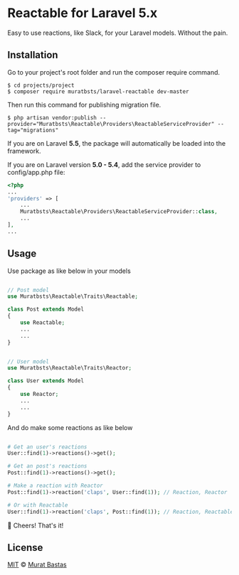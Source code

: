 # Reactable for Laravel 5.x

Easy to use reactions, like Slack, for your Laravel models. Without the pain.

## Installation

Go to your project's root folder and run the composer require command.

    $ cd projects/project
    $ composer require muratbsts/laravel-reactable dev-master

Then run this command for publishing migration file.

    $ php artisan vendor:publish --provider="Muratbsts\Reactable\Providers\ReactableServiceProvider" --tag="migrations"

If you are on Laravel **5.5**, the package will automatically be loaded into the framework.

If you are on Laravel version **5.0 - 5.4**, add the service provider to config/app.php file:

```php
<?php
...
'providers' => [
    ...
    Muratbsts\Reactable\Providers\ReactableServiceProvider::class,
    ...
],
...
```

## Usage

Use package as like below in your models

```php

// Post model
use Muratbsts\Reactable\Traits\Reactable;

class Post extends Model
{
    use Reactable;
    ...
    ...
}


// User model
use Muratbsts\Reactable\Traits\Reactor;

class User extends Model
{
    use Reactor;
    ...
    ...
}
```

And do make some reactions as like below

```php

# Get an user's reactions
User::find(1)->reactions()->get();

# Get an post's reactions
Post::find(1)->reactions()->get();

# Make a reaction with Reactor
Post::find(1)->reaction('claps', User::find(1)); // Reaction, Reactor

# Or with Reactable
User::find(1)->reaction('claps', Post::find(1)); // Reaction, Reactable
```

🎉 Cheers! That's it!

## License

[MIT](./LICENSE) © [Murat Bastas](http://muratbt.com)
